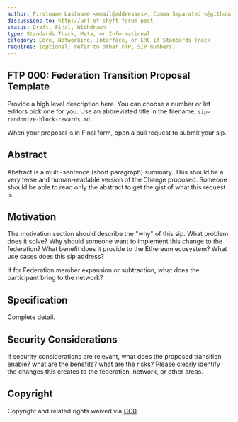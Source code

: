 ```yaml
---
author: Firstname Lastname <email@addresses>, Comma Separated <@githubusername>
discussions-to: http://url-of-shyft-forum-post
status: Draft, Final, Withdrawn
type: Standards Track, Meta, or Informational
category: Core, Networking, Interface, or ERC if Standards Track
requires: (optional; refer to other FTP, SIP numbers)
---
```


## FTP 000: Federation Transition Proposal Template

Provide a high level description here.   You can choose a number or let editors pick one for you. Use an abbreviated title in the filename, `sip-randomize-block-rewards.md`.

When your proposal is in Final form, open a pull request to submit your sip.  



## Abstract

Abstract is a multi-sentence (short paragraph) summary. This should be a very terse and human-readable version of the Change proposed. Someone should be able to read only the abstract to get the gist of what this request is.


## Motivation

The motivation section should describe the "why" of this sip. What problem does it solve? Why should someone want to implement this change to the federation? What benefit does it provide to the Ethereum ecosystem? What use cases does this sip address? 

If for Federation member expansion or subtraction, what does the participant bring to the network?


## Specification

Complete detail.


## Security Considerations

If security considerations are relevant, what does the proposed transition enable? what are the benefits? what are the risks? Please clearly identify the changes this creates to the federation, network, or other areas.


## Copyright
Copyright and related rights waived via [CC0](https://creativecommons.org/publicdomain/zero/1.0/).
